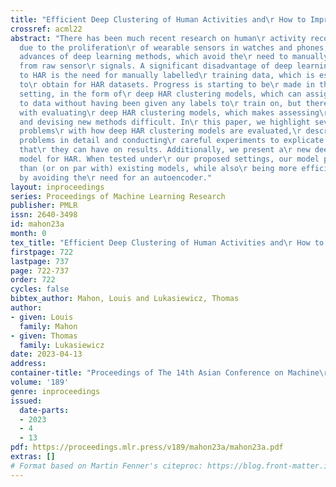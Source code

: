 ```yaml
---
title: "Efficient Deep Clustering of Human Activities and\r How to Improve Evaluation"
crossref: acml22
abstract: "There has been much recent research on human\r activity recognition (HAR),
  due to the proliferation\r of wearable sensors in watches and phones, and the\r
  advances of deep learning methods, which avoid the\r need to manually extract features
  from raw sensor\r signals. A significant disadvantage of deep learning\r applied
  to HAR is the need for manually labelled\r training data, which is especially difficult
  to\r obtain for HAR datasets. Progress is starting to be\r made in the unsupervised
  setting, in the form of\r deep HAR clustering models, which can assign labels\r
  to data without having been given any labels to\r train on, but there are problems
  with evaluating\r deep HAR clustering models, which makes assessing\r the field
  and devising new methods difficult. In\r this paper, we highlight several distinct
  problems\r with how deep HAR clustering models are evaluated,\r describing these
  problems in detail and conducting\r careful experiments to explicate the effect
  that\r they can have on results. Additionally, we present a\r new deep clustering
  model for HAR. When tested under\r our proposed settings, our model performs better\r
  than (or on par with) existing models, while also\r being more efficient and scalable
  by avoiding the\r need for an autoencoder."
layout: inproceedings
series: Proceedings of Machine Learning Research
publisher: PMLR
issn: 2640-3498
id: mahon23a
month: 0
tex_title: "Efficient Deep Clustering of Human Activities and\r How to Improve Evaluation"
firstpage: 722
lastpage: 737
page: 722-737
order: 722
cycles: false
bibtex_author: Mahon, Louis and Lukasiewicz, Thomas
author:
- given: Louis
  family: Mahon
- given: Thomas
  family: Lukasiewicz
date: 2023-04-13
address:
container-title: "Proceedings of The 14th Asian Conference on Machine\r Learning"
volume: '189'
genre: inproceedings
issued:
  date-parts:
  - 2023
  - 4
  - 13
pdf: https://proceedings.mlr.press/v189/mahon23a/mahon23a.pdf
extras: []
# Format based on Martin Fenner's citeproc: https://blog.front-matter.io/posts/citeproc-yaml-for-bibliographies/
---
```

